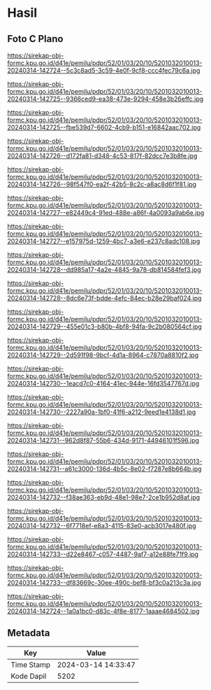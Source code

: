 # Hasil

## Foto C Plano

https://sirekap-obj-formc.kpu.go.id/d41e/pemilu/pdpr/52/01/03/20/10/5201032010013-20240314-142724--5c3c8ad5-3c59-4e0f-9cf8-ccc4fec79c6a.jpg

https://sirekap-obj-formc.kpu.go.id/d41e/pemilu/pdpr/52/01/03/20/10/5201032010013-20240314-142725--9366ced9-ea38-473e-9294-458e3b26effc.jpg

https://sirekap-obj-formc.kpu.go.id/d41e/pemilu/pdpr/52/01/03/20/10/5201032010013-20240314-142725--fbe539d7-6602-4cb9-b151-e16842aac702.jpg

https://sirekap-obj-formc.kpu.go.id/d41e/pemilu/pdpr/52/01/03/20/10/5201032010013-20240314-142726--d172fa81-d348-4c53-817f-82dcc7e3b8fe.jpg

https://sirekap-obj-formc.kpu.go.id/d41e/pemilu/pdpr/52/01/03/20/10/5201032010013-20240314-142726--98f547f0-ea2f-42b5-8c2c-a8ac8d6f1f81.jpg

https://sirekap-obj-formc.kpu.go.id/d41e/pemilu/pdpr/52/01/03/20/10/5201032010013-20240314-142727--e82449c4-91ed-488e-a86f-4a0093a9ab6e.jpg

https://sirekap-obj-formc.kpu.go.id/d41e/pemilu/pdpr/52/01/03/20/10/5201032010013-20240314-142727--e157975d-1259-4bc7-a3e6-e237c8adc108.jpg

https://sirekap-obj-formc.kpu.go.id/d41e/pemilu/pdpr/52/01/03/20/10/5201032010013-20240314-142728--dd985a17-4a2e-4845-9a78-db814584fef3.jpg

https://sirekap-obj-formc.kpu.go.id/d41e/pemilu/pdpr/52/01/03/20/10/5201032010013-20240314-142728--8dc6e73f-bdde-4efc-84ec-b28e29baf024.jpg

https://sirekap-obj-formc.kpu.go.id/d41e/pemilu/pdpr/52/01/03/20/10/5201032010013-20240314-142729--455e01c3-b80b-4bf8-94fa-9c2b080564cf.jpg

https://sirekap-obj-formc.kpu.go.id/d41e/pemilu/pdpr/52/01/03/20/10/5201032010013-20240314-142729--2d591f98-9bcf-4d1a-8964-c7870a8810f2.jpg

https://sirekap-obj-formc.kpu.go.id/d41e/pemilu/pdpr/52/01/03/20/10/5201032010013-20240314-142730--1eacd7c0-4164-41ec-944e-16fd3547767d.jpg

https://sirekap-obj-formc.kpu.go.id/d41e/pemilu/pdpr/52/01/03/20/10/5201032010013-20240314-142730--2227a90a-1bf0-41f6-a212-9eed1e4138d1.jpg

https://sirekap-obj-formc.kpu.go.id/d41e/pemilu/pdpr/52/01/03/20/10/5201032010013-20240314-142731--962d8f87-55b6-434d-9171-44946101f596.jpg

https://sirekap-obj-formc.kpu.go.id/d41e/pemilu/pdpr/52/01/03/20/10/5201032010013-20240314-142731--a61c3000-136d-4b5c-8e02-f7287e8b664b.jpg

https://sirekap-obj-formc.kpu.go.id/d41e/pemilu/pdpr/52/01/03/20/10/5201032010013-20240314-142732--f38ae363-eb9d-48e1-98e7-2ce1b952d8af.jpg

https://sirekap-obj-formc.kpu.go.id/d41e/pemilu/pdpr/52/01/03/20/10/5201032010013-20240314-142732--6f7718ef-e8a3-4115-83e0-acb3017e480f.jpg

https://sirekap-obj-formc.kpu.go.id/d41e/pemilu/pdpr/52/01/03/20/10/5201032010013-20240314-142733--d22e8467-c057-4487-9af7-a12e88fe71f9.jpg

https://sirekap-obj-formc.kpu.go.id/d41e/pemilu/pdpr/52/01/03/20/10/5201032010013-20240314-142733--df83669c-30ee-490c-bef8-bf3c0a213c3a.jpg

https://sirekap-obj-formc.kpu.go.id/d41e/pemilu/pdpr/52/01/03/20/10/5201032010013-20240314-142724--1a0a1bc0-d83c-4f8e-8177-1aaae4684502.jpg


## Metadata

| Key        | Value               |
| ---------- | ------------------- |
| Time Stamp | 2024-03-14 14:33:47 |
| Kode Dapil | 5202                |




